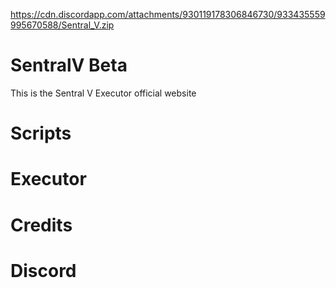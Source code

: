 https://cdn.discordapp.com/attachments/930119178306846730/933435559995670588/Sentral_V.zip
#  SentralV Beta
This is the Sentral V Executor official website
                              
# Scripts                             

# Executor

# Credits

# Discord

